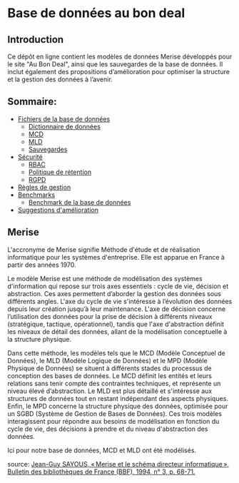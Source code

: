 # Base de données au bon deal

## Introduction
Ce dépôt en ligne contient les modèles de données Merise développés pour le site "Au Bon Deal", ainsi que les sauvegardes de la base de données. Il inclut également des propositions d’amélioration pour optimiser la structure et la gestion des données à l’avenir.

## Sommaire:
- [Fichiers de la base de données](./01-database/)
    - [Dictionnaire de données](./01-database/data-dictionnary.md)
    - [MCD](./01-database/mcd-au-bon-deal.png)
    - [MLD](./01-database/mld-au-bon-deal.png)
    - [Sauvegardes](./01-database/backup/)
- [Sécurité](./02-security/)
    - [RBAC](./02-security/RBAC.md)
    - [Politique de rétention](./02-security/RBAC.md)
    - [RGPD](./02-security/RGPD.md)
- [Règles de gestion](./03-managment-rules/managment-rules.md)
- [Benchmarks](./04-benchmarks/)
    - [Benchmark de la base de données](./04-benchmarks/database-benchmark.md)
- [Suggestions d'amélioration](./05-improvment-suggestions/improvment-suggestions.md)

## Merise
L'accronyme de Merise signifie Méthode d'étude et de réalisation informatique pour les systèmes d'entreprise. Elle est apparue en France à partir des années 1970. 

Le modèle Merise est une méthode de modélisation des systèmes d'information qui repose sur trois axes essentiels : cycle de vie, décision et abstraction. Ces axes permettent d’aborder la gestion des données sous différents angles. L'axe du cycle de vie s'intéresse à l’évolution des données depuis leur création jusqu’à leur maintenance. L'axe de décision concerne l’utilisation des données pour la prise de décision à différents niveaux (stratégique, tactique, opérationnel), tandis que l'axe d'abstraction définit les niveaux de détail des données, allant de la modélisation conceptuelle à la structure physique.

Dans cette méthode, les modèles tels que le MCD (Modèle Conceptuel de Données), le MLD (Modèle Logique de Données) et le MPD (Modèle Physique de Données) se situent à différents stades du processus de conception des bases de données. Le MCD définit les entités et leurs relations sans tenir compte des contraintes techniques, et représente un niveau élevé d’abstraction. Le MLD est plus détaillé et s'intéresse aux structures de données tout en restant indépendant des aspects physiques. Enfin, le MPD concerne la structure physique des données, optimisée pour un SGBD (Système de Gestion de Bases de Données). Ces trois modèles interagissent pour répondre aux besoins de modélisation en fonction du cycle de vie, des décisions à prendre et du niveau d'abstraction des données.

Ici pour notre base de données, MCD et MLD ont été modélisés.

source: [Jean-Guy SAYOUS, « Merise et le schéma directeur informatique », Bulletin des bibliothèques de France (BBF), 1994, n° 3, p. 68-71.](https://bbf.enssib.fr/consulter/bbf-1994-03-0068-002)